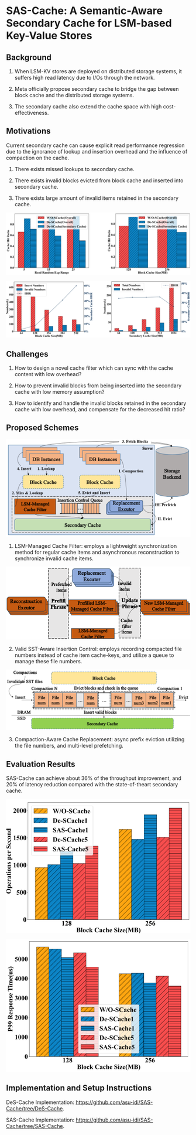 # SAS-Cache: A Semantic-Aware Secondary Cache for LSM-based Key-Value Stores

## Background

1. When LSM-KV stores are deployed on distributed storage systems, it suffers high read latency due to I/Os through the network.

2. Meta officially propose secondary cache to bridge the gap between block cache and the distributed storage systems.

3. The secondary cache also extend the cache space with high cost-effectiveness.

## Motivations

Current secondary cache can cause explicit read performance regression due to the ignorance of lookup and insertion overhead and the influence of compaction on the cache.

1. There exists missed lookups to secondary cache.

2. There exists invalid blocks evicted from block cache and inserted into secondary cache. 

3. There exists large amount of invalid items retained in the secondary cache.

![ops](figures/motiation1.png)

![ops](figures/motiation2.png)


## Challenges

1. How to design a novel cache filter which can sync with the cache content with low overhead?

2. How to prevent invalid blocks from being inserted into the secondary cache with low memory assumption?

3. How to identify and handle the invalid blocks retained in the secondary cache with low overhead, and compensate for the decreased hit ratio?

## Proposed Schemes

![ops](figures/arc1.png)


1. LSM-Managed Cache Filter: employs a lightweight synchronization method for regular cache items and asynchronous reconstruction to synchronize invalid cache items.

![ops](figures/arc3.png)

2. Valid SST-Aware Insertion Control: employs recording compacted file numbers instead of cache item cache-keys, and utilize a queue to manage these file numbers.

![ops](figures/arc2.png)

3. Compaction-Aware Cache Replacement: async prefix eviction utilizing the file numbers, and multi-level prefetching.

## Evaluation Results

SAS-Cache can achieve about 36% of the throughput improvement, and 20% of latency reduction compared with the state-of-theart secondary cache.

![ops](figures/eva1.png)

![ops](figures/eva2.png)


## Implementation and Setup Instructions

DeS-Cache Implementation: https://github.com/asu-idi/SAS-Cache/tree/DeS-Cache.

SAS-Cache Implementation: https://github.com/asu-idi/SAS-Cache/tree/SAS-Cache.